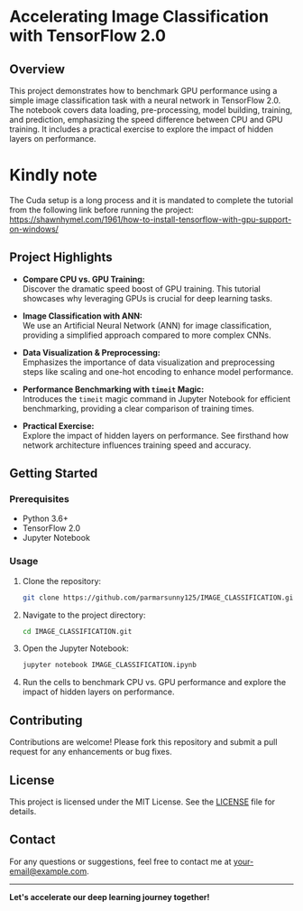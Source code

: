 # **Accelerating Image Classification with TensorFlow 2.0**

## **Overview**
This project demonstrates how to benchmark GPU performance using a simple image classification task with a neural network in TensorFlow 2.0. The notebook covers data loading, pre-processing, model building, training, and prediction, emphasizing the speed difference between CPU and GPU training. It includes a practical exercise to explore the impact of hidden layers on performance.

# **Kindly note**
The Cuda setup is a long process and it is mandated to complete the tutorial from the following link before running the project:
https://shawnhymel.com/1961/how-to-install-tensorflow-with-gpu-support-on-windows/

## **Project Highlights**

- **Compare CPU vs. GPU Training:**  
  Discover the dramatic speed boost of GPU training. This tutorial showcases why leveraging GPUs is crucial for deep learning tasks.

- **Image Classification with ANN:**  
  We use an Artificial Neural Network (ANN) for image classification, providing a simplified approach compared to more complex CNNs.

- **Data Visualization & Preprocessing:**  
  Emphasizes the importance of data visualization and preprocessing steps like scaling and one-hot encoding to enhance model performance.

- **Performance Benchmarking with `timeit` Magic:**  
  Introduces the `timeit` magic command in Jupyter Notebook for efficient benchmarking, providing a clear comparison of training times.

- **Practical Exercise:**  
  Explore the impact of hidden layers on performance. See firsthand how network architecture influences training speed and accuracy.

## **Getting Started**

### **Prerequisites**

- Python 3.6+
- TensorFlow 2.0
- Jupyter Notebook

### **Usage**

1. Clone the repository:
    ```bash
    git clone https://github.com/parmarsunny125/IMAGE_CLASSIFICATION.git
    ```

2. Navigate to the project directory:
    ```bash
    cd IMAGE_CLASSIFICATION.git
    ```

3. Open the Jupyter Notebook:
    ```bash
    jupyter notebook IMAGE_CLASSIFICATION.ipynb
    ```

4. Run the cells to benchmark CPU vs. GPU performance and explore the impact of hidden layers on performance.

## **Contributing**

Contributions are welcome! Please fork this repository and submit a pull request for any enhancements or bug fixes.

## **License**

This project is licensed under the MIT License. See the [LICENSE](LICENSE) file for details.

## **Contact**

For any questions or suggestions, feel free to contact me at your-email@example.com.

---

**Let's accelerate our deep learning journey together!**
